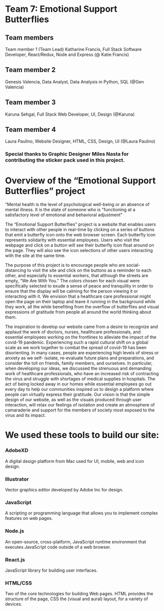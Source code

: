 # Team 7: Emotional Support Butterflies 

## Team members
Team member 1 (Team Lead)
Katharine Francis, Full Stack Software Developer, React/Redux, Node and Express (@ Katie Francis)

## Team member 2
Genesis Valencia, Data Analyst, Data Analysis in Python, SQL 
(@Gen Valencia)

## Team member 3
Karuna Sehgal, Full Stack Web Developer, UI, Design 
(@Karuna)

## Team member 4
Laura Paulino, Website Designer, HTML, CSS, Design, UI 
(@Laura Paulino)

### Special thanks to Graphic Designer Miles Nasta for contributing the sticker pack used in this project.

# Overview of the “Emotional Support Butterflies” project
“Mental health is the level of psychological well-being or an absence of mental illness. It is the state of someone who is "functioning at a satisfactory level of emotional and behavioral adjustment"

The “Emotional Support Butterflies” project is a website that enables users to interact with other people in real-time by clicking on a series of buttons that emit a butterfly icon onto the web browser screen. Each butterfly icon represents solidarity with essential employees. Users who visit the webpage and click on a button will see their butterfly icon float around on the page. They will also see the icon selections of other users interacting with the site at the same time. 

The purpose of this project is to encourage people who are social-distancing to visit the site and click on the buttons as a reminder to each other, and especially to essential workers, that although the streets are empty, “We Are With You.” The colors chosen for each visual were specifically selected to exude a sense of peace and tranquility in order to ensure that the display will be calming for the person viewing it or interacting with it. We envision that a healthcare care professional might open the page on their laptop and leave it running in the background while they work, all the while benefiting from the overflow of butterflies and visual expressions of gratitude from people all around the world thinking about them.

The inspiration to develop our website came from a desire to recognize and applaud the work of doctors, nurses, healthcare professionals, and essential employees working on the frontlines to alleviate the impact of the covid-19 pandemic. Experiencing such a rapid cultural shift on a global scale as we work together to combat the spread of covid-19 has been disorienting. In many cases, people are experiencing high levels of stress or anxiety as we self- isolate, re-evaluate future plans and preparations, and consider the toll on friends, family members, and ourselves. In particular, when developing our ideas, we discussed the strenuous and demanding work of healthcare professionals, who have an increased risk of contracting the virus and struggle with shortages of medical supplies in hospitals. The act of being locked away in our homes while essential employees go out every day to help our communities inspired us to design a platform where people can virtually express their gratitude. Our vision is that the simple design of our website, as well as the visuals produced through user interaction, will relax our feelings of isolation and create an atmosphere of camaraderie and support for the members of society most exposed to the virus and its impact.

# We used these tools to build our site:
### AdobeXD
A digital design platform from Mac used for UI, mobile, web and icon design. 
 
### Illustrator
Vector graphics editor developed by Adobe Inc for design.
 
### JavaScript
A scripting or programming language that allows you to implement complex features on web pages.
 
### Node.js
An open-source, cross-platform, JavaScript runtime environment that executes JavaScript code outside of a web browser. 
  
### React.js
JavaScript library for building user interfaces.
 
### HTML/CSS
Two of the core technologies for building Web pages. HTML provides the structure of the page, CSS the (visual and aural) layout, for a variety of devices.
